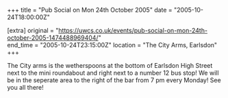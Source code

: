 +++
title = "Pub Social on Mon 24th October 2005"
date = "2005-10-24T18:00:00Z"

[extra]
original = "https://uwcs.co.uk/events/pub-social-on-mon-24th-october-2005-1474488969404/"    
end_time = "2005-10-24T23:15:00Z"
location = "The City Arms, Earlsdon"
+++

The City arms is the wetherspoons at the bottom of Earlsdon High Street next to the mini roundabout and right next to a number 12 bus stop\! We will be in the seperate area to the right of the bar from 7 pm every Monday\! See you all there\!

